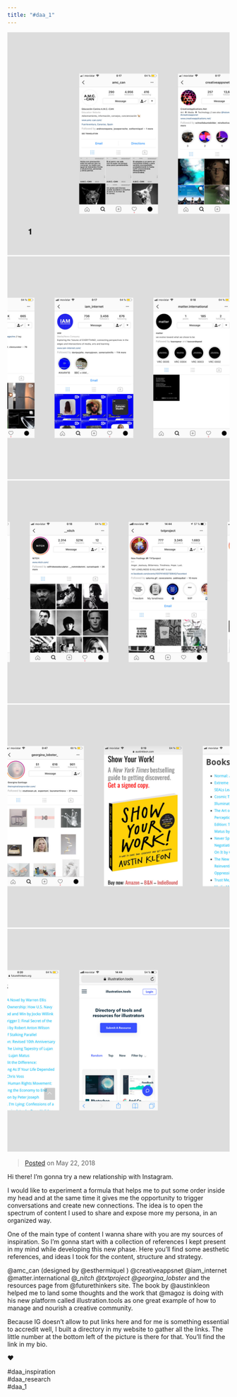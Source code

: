 ```yaml
---
title: "#daa_1"
---
```

<div class="gallery">
    <div class="gallery-row">
        <img src="../assets/201805221358-1.jpg">
        <img src="../assets/201805221358-2.jpg">
        <img src="../assets/201805221358-3.jpg">
        <img src="../assets/201805221358-4.jpg">
        <img src="../assets/201805221358-5.jpg">
    </div>
</div>

>[Posted](202106221357) on May 22, 2018

Hi there! I’m gonna try a new relationship with Instagram.⁣⁣

I would like to experiment a formula that helps me to put some order inside my head and at the same time it gives me the opportunity to trigger conversations and create new connections. The idea is to open the spectrum of content I used to share and expose more my persona, in an organized way.⁣⁣

One of the main type of content I wanna share with you are my sources of inspiration. So I’m gonna start with a collection of references I kept present in my mind while developing this new phase. Here you’ll find some aesthetic references, and ideas I took for the content, structure and strategy.⁣

@amc_can (designed by @esthermiquel ) @creativeappsnet @iam_internet @matter.international @__nitch @txtproject @georgina_lobster_ and the resources page from @futurethinkers site. The book by @austinkleon helped me to land some thoughts and the work that @magoz is doing with his new platform called illustration.tools as one great example of how to manage and nourish a creative community.

Because IG doesn’t allow to put links here and for me is something essential to accredit well, I built a directory in my website to gather all the links. The little number at the bottom left of the picture is there for that. You’ll find the link in my bio.

❤️

#daa_inspiration⁣⁣  
#daa_research⁣⁣  
#daa_1
